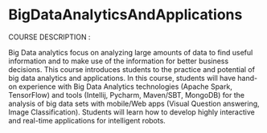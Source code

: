 # BigDataAnalyticsAndApplications
COURSE DESCRIPTION :

Big Data analytics focus on analyzing large amounts of data to find useful information and to make use of the information for better business decisions. This course introduces students to the practice and potential of big data analytics and applications. In this course, students will have hand-on experience with Big Data Analytics technologies (Apache Spark, TensorFlow) and tools (Intellij, Pycharm, Maven/SBT, MongoDB) for the analysis of big data sets with mobile/Web apps (Visual Question answering, Image Classification). Students will learn how to develop highly interactive and real-time applications for intelligent robots.
